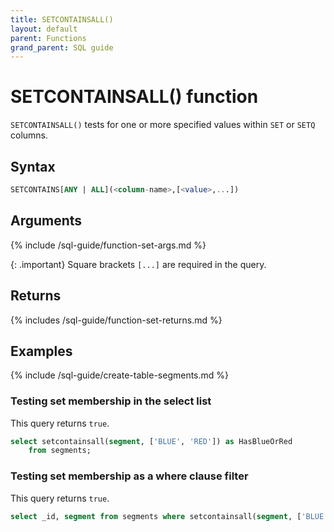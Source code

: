 ```yaml
---
title: SETCONTAINSALL()
layout: default
parent: Functions
grand_parent: SQL guide
---
```


# SETCONTAINSALL() function

`SETCONTAINSALL()` tests for one or more specified values within `SET` or `SETQ` columns.

## Syntax

```sql
SETCONTAINS[ANY | ALL](<column-name>,[<value>,...])
```

## Arguments

{% include /sql-guide/function-set-args.md %}

{: .important}
Square brackets `[...]` are required in the query.

## Returns

{% includes /sql-guide/function-set-returns.md %}

## Examples

{% include /sql-guide/create-table-segments.md %}

### Testing set membership in the select list

This query returns `true`.

```sql
select setcontainsall(segment, ['BLUE', 'RED']) as HasBlueOrRed  
    from segments;  
```

### Testing set membership as a where clause filter

This query returns `true`.

```sql
select _id, segment from segments where setcontainsall(segment, ['BLUE', 'RED']);
```
